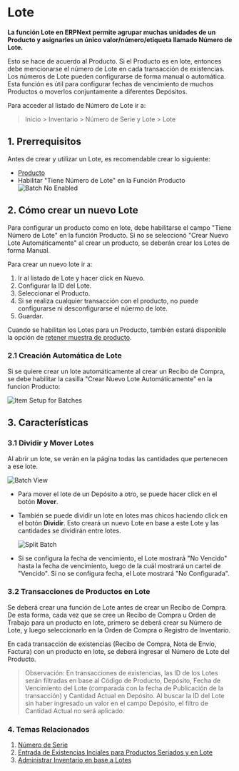 <!-- add-breadcrumbs -->
# Lote

**La función Lote en ERPNext permite agrupar muchas unidades de un Producto y asignarles un único valor/número/etiqueta llamado Número de Lote.**

Esto se hace de acuerdo al Producto. Si el Producto es en lote, entonces debe mencionarse el número de Lote en cada transacción de existencias. Los números de Lote pueden configurarse de forma manual o automática. Esta función es útil para configurar fechas de vencimiento de muchos Productos o moverlos conjuntamente a diferentes Depósitos.

Para acceder al listado de Número de Lote ir a:
> Inicio > Inventario > Número de Serie y Lote > Lote


## 1. Prerrequisitos
Antes de crear y utilizar un Lote, es recomendable crear lo siguiente:

* [Producto](/docs/user/manual/en/stock/item)
* Habilitar "Tiene Número de Lote" en la Función Producto
    ![Batch No Enabled](/docs/assets/img/stock/batch-no-enabled.png)


## 2. Cómo crear un nuevo Lote

Para configurar un producto como en lote, debe habilitarse el campo "Tiene Número de Lote" en la función Producto. Si no se seleccionó "Crear Nuevo Lote Automáticamente" al crear un producto, se deberán crear los Lotes de forma Manual. 

Para crear un nuevo lote ir a:

1. Ir al listado de Lote y hacer click en Nuevo.
1. Configurar la ID del Lote.
1. Seleccionar el Producto.
1. Si se realiza cualquier transacción con el producto, no puede configurarse ni desconfigurarse el núermo de lote.
1. Guardar.

Cuando se habilitan los Lotes para un Producto, también estará disponible la opción de [retener muestra de producto](/docs/user/manual/en/stock/retain-sample-stock). 

### 2.1 Creación Automática de Lote
Si se quiere crear un lote automáticamente al crear un Recibo de Compra, se debe habilitar la casilla "Crear Nuevo Lote Automáticamente" en la funcion Producto:

<img class="screenshot" alt="Item Setup for Batches" src="{{docs_base_url}}/assets/img/stock/item_setup_for_batch.png">

## 3. Características
### 3.1 Dividir y Mover Lotes

Al abrir un lote, se verán en la página todas las cantidades que pertenecen a ese lote.

<img class="screenshot" alt="Batch View" src="{{docs_base_url}}/assets/img/stock/batch_view.png">

* Para mover el lote de un Depósito a otro, se puede hacer click en el botón **Mover**.

* También se puede dividir un lote en lotes mas chicos haciendo click en el botón **Dividir**. Esto creará un nuevo Lote en base a este Lote y las cantidades se dividirán entre lotes.

    ![Split Batch](/docs/assets/img/stock/batch_split.png)

* Si se configura la fecha de vencimiento, el Lote mostrará "No Vencido" hasta la fecha de vencimiento, luego de la cuál mostrará un cartel de "Vencido". Si no se configura fecha, el Lote mostrará "No Configurada".

### 3.2 Transacciones de Productos en Lote

Se deberá crear una función de Lote antes de crear un Recibo de Compra.
De esta forma, cada vez que se cree un Recibo de Compra u Orden de Trabajo para un producto en lote, 
primero se deberá crear su Número de Lote, y luego seleccionarlo en la Orden de Compra o Registro de Inventario.

En cada transacción de existencias (Recibo de Compra, Nota de Envío, Factura) con un producto en lote,
se deberá ingresar el Número de Lote del Producto. 

> Observación: En transacciones de existencias, las ID de los Lotes serán filtradas en base al Código de Producto, Depósito,
Fecha de Vencimiento del Lote (comparada con la fecha de Publicación de la transacción) y Cantidad Actual en Depósito.
Al buscar la ID del Lote sin haber ingresado un valor en el campo Depósito, el filtro de Cantidad Actual no será aplicado. 

### 4. Temas Relacionados
1. [Número de Serie](/docs/user/manual/en/stock/serial-no)
1. [Entrada de Existencias Inciales para Productos Seriados y en Lote ](/docs/user/manual/en/stock/articles/opening-stock-balance-entry-for-serialized-and-batch-item)
1. [Administrar Inventario en base a Lotes ](/docs/user/manual/en/stock/articles/managing-batch-wise-inventory)
